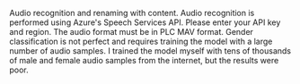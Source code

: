 Audio recognition and renaming with content. Audio recognition is performed using Azure's Speech Services API. Please enter your API key and region. The audio format must be in PLC MAV format. Gender classification is not perfect and requires training the model with a large number of audio samples. I trained the model myself with tens of thousands of male and female audio samples from the internet, but the results were poor.
